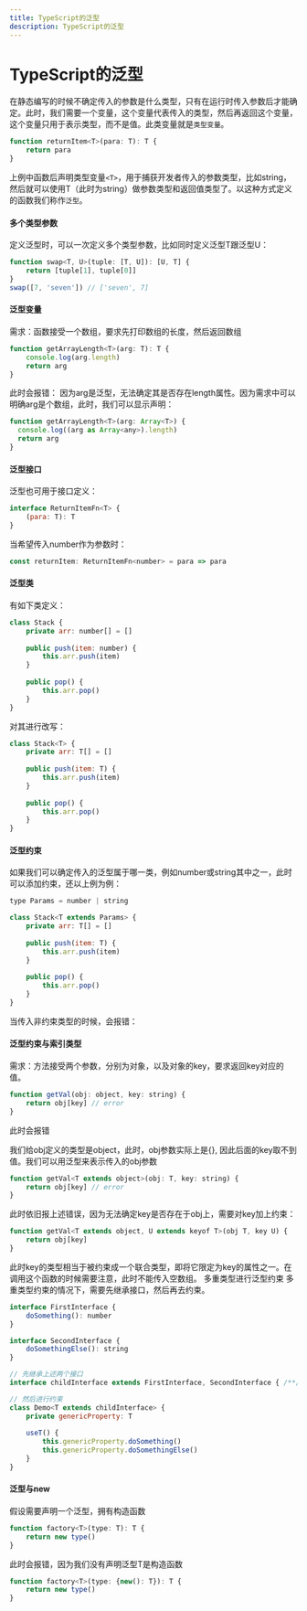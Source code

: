 ```yaml
---
title: TypeScript的泛型
description: TypeScript的泛型
---
```


# TypeScript的泛型
在静态编写的时候不确定传入的参数是什么类型，只有在运行时传入参数后才能确定。此时，我们需要一个变量，这个变量代表传入的类型，然后再返回这个变量，这个变量只用于表示类型，而不是值。此类变量就是`类型变量`。
```js
function returnItem<T>(para: T): T {
    return para
}
```

上例中函数后声明类型变量`<T>`，用于捕获开发者传入的参数类型，比如string，然后就可以使用T（此时为string）做参数类型和返回值类型了。以这种方式定义的函数我们称作`泛型`。

#### 多个类型参数
定义泛型时，可以一次定义多个类型参数，比如同时定义泛型T跟泛型U：
```js
function swap<T, U>(tuple: [T, U]): [U, T] {
    return [tuple[1], tuple[0]]
}
swap([7, 'seven']) // ['seven', 7]
```

#### 泛型变量
需求：函数接受一个数组，要求先打印数组的长度，然后返回数组
```js
function getArrayLength<T>(arg: T): T {
    console.log(arg.length)
    return arg
}
```

此时会报错：
因为arg是泛型，无法确定其是否存在length属性。因为需求中可以明确arg是个数组，此时，我们可以显示声明：
```js
function getArrayLength<T>(arg: Array<T>) {
  console.log((arg as Array<any>).length)
  return arg
}
```

#### 泛型接口
泛型也可用于接口定义：
```js
interface ReturnItemFn<T> {
    (para: T): T
}
```

当希望传入number作为参数时：
```js
const returnItem: ReturnItemFn<number> = para => para
```

#### 泛型类
有如下类定义：
```js
class Stack {
    private arr: number[] = []
    
    public push(item: number) {
        this.arr.push(item)
    }
    
    public pop() {
        this.arr.pop()
    }
}
```

对其进行改写：
```js
class Stack<T> {
    private arr: T[] = []
    
    public push(item: T) {
        this.arr.push(item)
    }
    
    public pop() {
        this.arr.pop()
    }
}
```

#### 泛型约束
如果我们可以确定传入的泛型属于哪一类，例如number或string其中之一，此时可以添加约束，还以上例为例：
```js
type Params = number | string

class Stack<T extends Params> {
    private arr: T[] = []
    
    public push(item: T) {
        this.arr.push(item)
    }
    
    public pop() {
        this.arr.pop()
    }
}
```

当传入非约束类型的时候，会报错：


#### 泛型约束与索引类型
需求：方法接受两个参数，分别为对象，以及对象的key，要求返回key对应的值。
```js
function getVal(obj: object, key: string) {
    return obj[key] // error
}
```

此时会报错

我们给obj定义的类型是object，此时，obj参数实际上是{}, 因此后面的key取不到值。我们可以用泛型来表示传入的obj参数
```js
function getVal<T extends object>(obj: T, key: string) {
    return obj[key] // error
}
```

此时依旧报上述错误，因为无法确定key是否存在于obj上，需要对key加上约束：
```js
function getVal<T extends object, U extends keyof T>(obj T, key U) {
    return obj[key]
}
```

此时key的类型相当于被约束成一个联合类型，即将它限定为key的属性之一。在调用这个函数的时候需要注意，此时不能传入空数组。
多重类型进行泛型约束
多重类型约束的情况下，需要先继承接口，然后再去约束。
```js
interface FirstInterface {
    doSomething(): number
}

interface SecondInterface {
    doSomethingElse(): string
}

// 先继承上述两个接口
interface childInterface extends FirstInterface, SecondInterface { /**/}

// 然后进行约束
class Demo<T extends childInterface> {
    private genericProperty: T
    
    useT() {
        this.genericProperty.doSomething()
        this.genericProperty.doSomethingElse()
    }
}
```

#### 泛型与new
假设需要声明一个泛型，拥有构造函数
```js
function factory<T>(type: T): T {
    return new type()
}
```

此时会报错，因为我们没有声明泛型T是构造函数
```js
function factory<T>(type: {new(): T}): T {
    return new type()
}
```